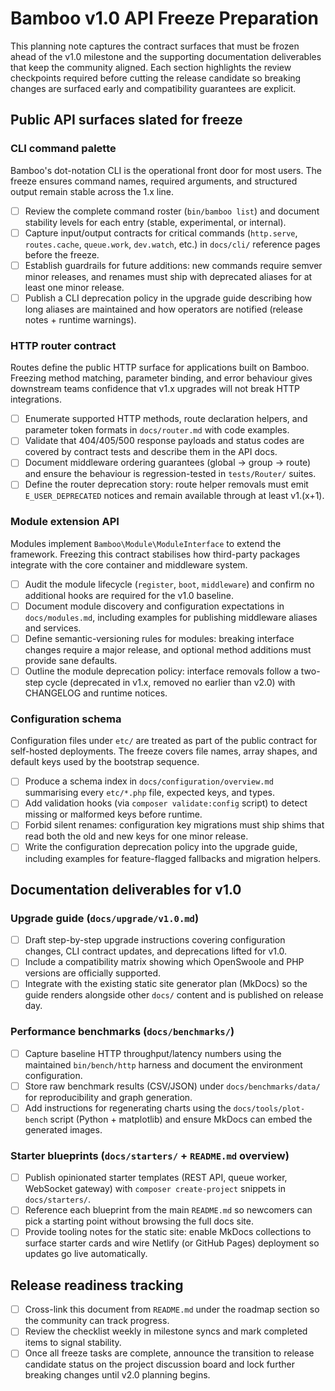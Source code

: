 # Bamboo v1.0 API Freeze Preparation

This planning note captures the contract surfaces that must be frozen ahead of
the v1.0 milestone and the supporting documentation deliverables that keep the
community aligned. Each section highlights the review checkpoints required
before cutting the release candidate so breaking changes are surfaced early and
compatibility guarantees are explicit.

## Public API surfaces slated for freeze

### CLI command palette

Bamboo's dot-notation CLI is the operational front door for most users. The
freeze ensures command names, required arguments, and structured output remain
stable across the 1.x line.

- [ ] Review the complete command roster (`bin/bamboo list`) and document
      stability levels for each entry (stable, experimental, or internal).
- [ ] Capture input/output contracts for critical commands (`http.serve`,
      `routes.cache`, `queue.work`, `dev.watch`, etc.) in `docs/cli/` reference
      pages before the freeze.
- [ ] Establish guardrails for future additions: new commands require semver
      minor releases, and renames must ship with deprecated aliases for at least
      one minor release.
- [ ] Publish a CLI deprecation policy in the upgrade guide describing how long
      aliases are maintained and how operators are notified (release notes +
      runtime warnings).

### HTTP router contract

Routes define the public HTTP surface for applications built on Bamboo. Freezing
method matching, parameter binding, and error behaviour gives downstream teams
confidence that v1.x upgrades will not break HTTP integrations.

- [ ] Enumerate supported HTTP methods, route declaration helpers, and parameter
      token formats in `docs/router.md` with code examples.
- [ ] Validate that 404/405/500 response payloads and status codes are covered by
      contract tests and describe them in the API docs.
- [ ] Document middleware ordering guarantees (global → group → route) and
      ensure the behaviour is regression-tested in `tests/Router/` suites.
- [ ] Define the router deprecation story: route helper removals must emit
      `E_USER_DEPRECATED` notices and remain available through at least v1.(x+1).

### Module extension API

Modules implement `Bamboo\Module\ModuleInterface` to extend the framework.
Freezing this contract stabilises how third-party packages integrate with the
core container and middleware system.

- [ ] Audit the module lifecycle (`register`, `boot`, `middleware`) and confirm
      no additional hooks are required for the v1.0 baseline.
- [ ] Document module discovery and configuration expectations in
      `docs/modules.md`, including examples for publishing middleware aliases and
      services.
- [ ] Define semantic-versioning rules for modules: breaking interface changes
      require a major release, and optional method additions must provide sane
      defaults.
- [ ] Outline the module deprecation policy: interface removals follow a two-step
      cycle (deprecated in v1.x, removed no earlier than v2.0) with CHANGELOG and
      runtime notices.

### Configuration schema

Configuration files under `etc/` are treated as part of the public contract for
self-hosted deployments. The freeze covers file names, array shapes, and default
keys used by the bootstrap sequence.

- [ ] Produce a schema index in `docs/configuration/overview.md` summarising
      every `etc/*.php` file, expected keys, and types.
- [ ] Add validation hooks (via `composer validate:config` script) to detect
      missing or malformed keys before runtime.
- [ ] Forbid silent renames: configuration key migrations must ship shims that
      read both the old and new keys for one minor release.
- [ ] Write the configuration deprecation policy into the upgrade guide,
      including examples for feature-flagged fallbacks and migration helpers.

## Documentation deliverables for v1.0

### Upgrade guide (`docs/upgrade/v1.0.md`)

- [ ] Draft step-by-step upgrade instructions covering configuration changes,
      CLI contract updates, and deprecations lifted for v1.0.
- [ ] Include a compatibility matrix showing which OpenSwoole and PHP versions
      are officially supported.
- [ ] Integrate with the existing static site generator plan (MkDocs) so the
      guide renders alongside other `docs/` content and is published on release
      day.

### Performance benchmarks (`docs/benchmarks/`)

- [ ] Capture baseline HTTP throughput/latency numbers using the maintained
      `bin/bench/http` harness and document the environment configuration.
- [ ] Store raw benchmark results (CSV/JSON) under `docs/benchmarks/data/` for
      reproducibility and graph generation.
- [ ] Add instructions for regenerating charts using the `docs/tools/plot-bench`
      script (Python + matplotlib) and ensure MkDocs can embed the generated
      images.

### Starter blueprints (`docs/starters/` + `README.md` overview)

- [ ] Publish opinionated starter templates (REST API, queue worker, WebSocket
      gateway) with `composer create-project` snippets in `docs/starters/`.
- [ ] Reference each blueprint from the main `README.md` so newcomers can pick a
      starting point without browsing the full docs site.
- [ ] Provide tooling notes for the static site: enable MkDocs collections to
      surface starter cards and wire Netlify (or GitHub Pages) deployment so
      updates go live automatically.

## Release readiness tracking

- [ ] Cross-link this document from `README.md` under the roadmap section so the
      community can track progress.
- [ ] Review the checklist weekly in milestone syncs and mark completed items to
      signal stability.
- [ ] Once all freeze tasks are complete, announce the transition to release
      candidate status on the project discussion board and lock further breaking
      changes until v2.0 planning begins.
